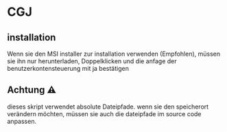# CGJ
 ## installation
Wenn sie den MSI installer zur installation verwenden (Empfohlen), müssen sie ihn nur herunterladen, Doppelklicken und die anfage der benutzerkontensteuerung mit ja bestätigen
 ## Achtung ⚠ 
 dieses skript verwendet absolute Dateipfade. wenn sie den speicherort verändern möchten, müssen sie auch die dateipfade im source code anpassen.
